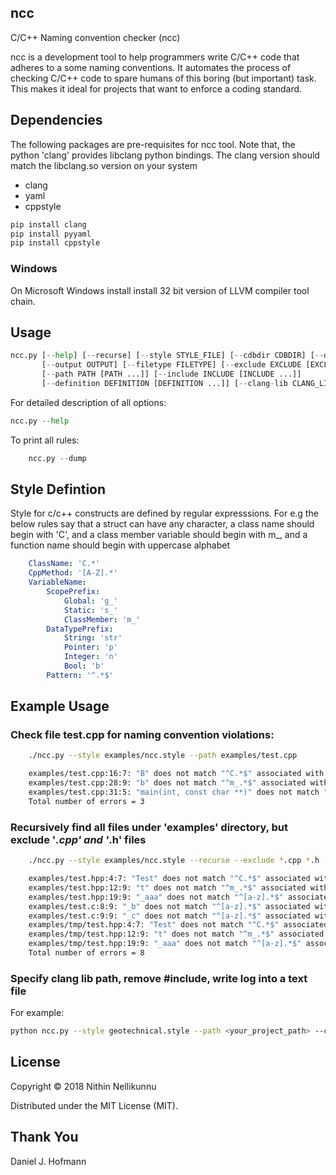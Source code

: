 ## ncc

C/C++ Naming convention checker (ncc)

ncc is a development tool to help programmers write C/C++ code that adheres to
a some naming conventions. It automates the process of checking C/C++ code to
spare humans of this boring (but important) task. This makes it ideal for
projects that want to enforce a coding standard.

## Dependencies

The following packages are pre-requisites for ncc tool. Note that, the python 'clang'
provides libclang python bindings. The clang version should match the libclang.so version on your system

* clang
* yaml
* cppstyle

```python
pip install clang
pip install pyyaml
pip install cppstyle
```

### Windows

On Microsoft Windows install install 32 bit version of LLVM compiler tool chain.

## Usage

```python
ncc.py [--help] [--recurse] [--style STYLE_FILE] [--cdbdir CDBDIR] [--dump]
       [--output OUTPUT] [--filetype FILETYPE] [--exclude EXCLUDE [EXCLUDE ...]]
       [--path PATH [PATH ...]] [--include INCLUDE [INCLUDE ...]]
       [--definition DEFINITION [DEFINITION ...]] [--clang-lib CLANG_LIB]
```

For detailed description of all options:

```python
ncc.py --help
```

To print all rules:
```python
    ncc.py --dump
```

## Style Defintion

Style for c/c++ constructs are defined by regular expresssions. For e.g the below rules say that
a struct can have any character, a class name should begin with 'C', and a class member variable
should begin with m_, and a function name should begin with uppercase alphabet

```yaml
    ClassName: 'C.*'
    CppMethod: '[A-Z].*'
    VariableName:
        ScopePrefix:
            Global: 'g_'
            Static: 's_'
            ClassMember: 'm_'
        DataTypePrefix:
            String: 'str'
            Pointer: 'p'
            Integer: 'n'
            Bool: 'b'
        Pattern: '^.*$'
```

## Example Usage

### Check file test.cpp for naming convention violations:

```bash
    ./ncc.py --style examples/ncc.style --path examples/test.cpp

    examples/test.cpp:16:7: "B" does not match "^C.*$" associated with ClassName
    examples/test.cpp:28:9: "b" does not match "^m_.*$" associated with ClassMemberVariable
    examples/test.cpp:31:5: "main(int, const char **)" does not match "^[A-Z].*$" associated with FunctionName
    Total number of errors = 3
```

### Recursively find all files under 'examples' directory, but exclude '*.cpp' and '*.h' files

```bash
    ./ncc.py --style examples/ncc.style --recurse --exclude *.cpp *.h --path examples

    examples/test.hpp:4:7: "Test" does not match "^C.*$" associated with ClassName
    examples/test.hpp:12:9: "t" does not match "^m_.*$" associated with ClassMemberVariable
    examples/test.hpp:19:9: "_aaa" does not match "^[a-z].*$" associated with StructMemberVariable
    examples/test.c:8:9: "_b" does not match "^[a-z].*$" associated with StructMemberVariable
    examples/test.c:9:9: "_c" does not match "^[a-z].*$" associated with StructMemberVariable
    examples/tmp/test.hpp:4:7: "Test" does not match "^C.*$" associated with ClassName
    examples/tmp/test.hpp:12:9: "t" does not match "^m_.*$" associated with ClassMemberVariable
    examples/tmp/test.hpp:19:9: "_aaa" does not match "^[a-z].*$" associated with StructMemberVariable
    Total number of errors = 8
```

### Specify clang lib path, remove #include, write log into a text file
For example:
```sh
python ncc.py --style geotechnical.style --path <your_project_path> --clang-lib D:\LLVM\bin\libclang.dll --config ".cppstyle" -r -ri --exclude "<your_project_path>/<folder>\*" > mylog.txt 2>&1
```

## License

Copyright © 2018 Nithin Nellikunnu

Distributed under the MIT License (MIT).

## Thank You

Daniel J. Hofmann
